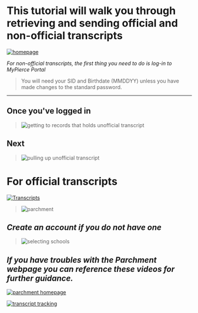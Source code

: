 
# This tutorial will walk you through retrieving and sending official and non-official transcripts
[![homepage](https://i.imgur.com/LbQxFss.jpg)]([https://my.pierce.ctc.edu/WebApps/MyPierce/StudentLogin.aspx?ReturnUrl=%2FWebApps%2FMyPierce%2F](https://my.pierce.ctc.edu/WebApps/MyPierce/StudentLogin.aspx?ReturnUrl=%2FWebApps%2FMyPierce%2F) "Redirect to Pierce Portal")

*For non-official transcripts, the first thing you need to do is log-in to MyPierce Portal*

>You will need your SID and Birthdate (MMDDYY) unless you have made changes to the standard password.

---

## **Once you've logged in**

>![getting to records that holds unofficial transcript](https://j.gifs.com/K1BDRx.gif)

## Next

>![pulling up unofficial transcript](https://j.gifs.com/K1BDlY.gif)

# For official transcripts

[![Transcripts](https://i.imgur.com/7rXqBmH.jpg)]([https://www.pierce.ctc.edu/transcripts](https://www.pierce.ctc.edu/transcripts) "redirects to transcripts")

>![parchment](https://j.gifs.com/yo5jRR.gif)

## *Create an account if you do not have one*

>![selecting schools](https://j.gifs.com/WLvVyJ.gif)

## *If you have troubles with the Parchment webpage you can reference these videos for further guidance.*

[![parchment homepage](https://www.parchment.com/u/asset/Parchment.Common/img/logos/banner_logo.png)](https://youtu.be/0-GDRBBX1Q8 "Redirect to youtube")

[![transcript tracking](http://www.washtenawchristian.org/editoruploads/images/transcriptlink.png)](https://youtu.be/GllNecL94y0 "Redirect to youtube")  
